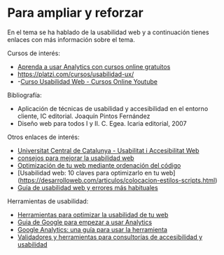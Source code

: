 # Para ampliar y reforzar

En el tema se ha hablado de la usabilidad web y a continuación tienes enlaces con más información sobre el tema.

Cursos de interés:

- [Aprenda a usar Analytics con cursos online gratuitos](https://analytics.google.com/analytics/academy/)
- https://platzi.com/cursos/usabilidad-ux/
- -[Curso Usabilidad Web - Cursos Online Youtube](https://www.youtube.com/watch?v=X3zQCkJ2feM)

Bibliografía:

- Aplicación de técnicas de usabilidad y accesibilidad en el entorno cliente, IC editorial. Joaquín Pintos Fernández
- Diseño web para todos I y II. C. Egea. Icaria editorial, 2007

Otros enlaces de interés:

- [Universitat Central de Catalunya - Usabilitat i Accesibilitat Web](http://interactiva.uvic.cat/bloc/2018/03/14/usabilitat-i-accessibilitat-web-2/)
- [consejos para mejorar la usabilidad web](https://www.initcoms.com/6-consejos-para-mejorar-la-usabilidad-de-tu-web/)
- [Optimización de tu web mediante ordenación del código](https://desarrolloweb.com/articulos/colocacion-estilos-scripts.html)
- [Usabilidad web: 10 claves para optimizarlo en tu web] (https://desarrolloweb.com/articulos/colocacion-estilos-scripts.html)
- [Guía de usabilidad web y errores más habituales](https://neoattack.com/usabilidad-web/)


Herramientas de usabilidad:

- [Herramientas para optimizar la usabilidad de tu web](https://www.wearemarketing.com/es/blog/herramientas-para-optimizar-la-usabilidad-de-tu-web.html)
- [Guia de Google para empezar a usar Analytics](https://support.google.com/analytics/answer/1008015?hl=es)
- [Google Analytics: una guía para usar la herramienta](https://rockcontent.com/es/blog/google-analytics/)
- [Validadores y herramientas para consultorías de accesibilidad y usabilidad](https://www.usableyaccesible.com/recurso_misvalidadores.php)